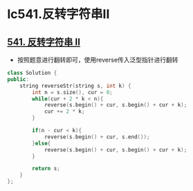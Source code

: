 # lc541.反转字符串II




## [541. 反转字符串 II](https://leetcode-cn.com/problems/reverse-string-ii/)

+ 按照题意进行翻转即可，使用reverse传入泛型指针进行翻转

``` cpp
class Solution {
public:
    string reverseStr(string s, int k) {
        int n = s.size(), cur = 0;
        while(cur + 2 * k < n){
            reverse(s.begin() + cur, s.begin() + cur + k);
            cur += 2 * k;
        }

        if(n - cur < k){
            reverse(s.begin() + cur, s.end());
        }else{
            reverse(s.begin() + cur, s.begin() + cur + k);
        }

        return s;
    }
};
```




